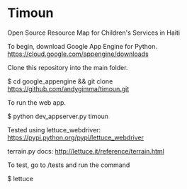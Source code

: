 Timoun
======

Open Source Resource Map for Children's Services in Haiti

To begin, download Google App Engine for Python. https://cloud.google.com/appengine/downloads

Clone this repository into the main folder.

$ cd google_appengine && git clone https://github.com/andygimma/timoun.git

To run the web app.

$ python dev_appserver.py timoun

Tested using lettuce_webdriver: https://pypi.python.org/pypi/lettuce_webdriver

terrain.py docs: http://lettuce.it/reference/terrain.html

To test, go to /tests and run the command

$ lettuce